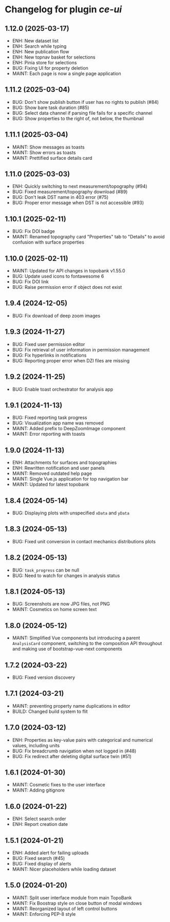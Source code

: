 # Changelog for plugin *ce-ui*

## 1.12.0 (2025-03-17)

- ENH: New dataset list
- ENH: Search while typing
- ENH: New publication flow
- ENH: New topnav basket for selections
- ENH: Pinia store for selections
- BUG: Fixing UI for property deletion
- MAINT: Each page is now a single page application

## 1.11.2 (2025-03-04)

- BUG: Don't show publish button if user has no rights to publish (#84)
- BUG: Show bare task duration (#85)
- BUG: Select data channel if parsing file fails for a specific channel
- BUG: Show properties to the right of, not below, the thumbnail

## 1.11.1 (2025-03-04)

- MAINT: Show messages as toasts
- MAINT: Show errors as toasts
- MAINT: Prettified surface details card

## 1.11.0 (2025-03-03)

- ENH: Quickly switching to next measurement/topography (#94)
- BUG: Fixed measurement/topography download (#89)
- BUG: Don't leak DST name in 403 error (#75)
- BUG: Proper error message when DST is not accessible (#93)

## 1.10.1 (2025-02-11)

- BUG: Fix DOI badge
- MAINT: Renamed topography card "Properties" tab to "Details" to avoid
  confusion with surface properties

## 1.10.0 (2025-02-11)

- MAINT: Updated for API changes in topobank v1.55.0
- BUG: Update used icons to fontawesome 6
- BUG: Fix DOI link
- BUG: Raise permission error if object does not exist

## 1.9.4 (2024-12-05)

- BUG: Fix download of deep zoom images

## 1.9.3 (2024-11-27)

- BUG: Fixed user permission editor
- BUG: Fix retrieval of user information in permission management
- BUG: Fix hyperlinks in notifications
- BUG: Reporting proper error when DZI files are missing

## 1.9.2 (2024-11-25)

- BUG: Enable toast orchestrator for analysis app

## 1.9.1 (2024-11-13)

- BUG: Fixed reporting task progress
- BUG: Visualization app name was removed
- MAINT: Added prefix to DeepZoomImage component
- MAINT: Error reporting with toasts

## 1.9.0 (2024-11-13)

- ENH: Attachments for surfaces and topographies
- ENH: Rewritten notification and user panels
- MAINT: Removed outdated help page
- MAINT: Single Vue.js application for top navigation bar
- MAINT: Updated for latest topobank

## 1.8.4 (2024-05-14)

- BUG: Displaying plots with unspecified `xData` and `yData`

## 1.8.3 (2024-05-13)

- BUG: Fixed unit conversion in contact mechanics distributions plots

## 1.8.2 (2024-05-13)

- BUG: `task_progress` can be null
- BUG: Need to watch for changes in analysis status 

## 1.8.1 (2024-05-13)

- BUG: Screenshots are now JPG files, not PNG
- MAINT: Cosmetics on home screen text

## 1.8.0 (2024-05-12)

- MAINT: Simplified Vue components but introducing a parent `AnalysisCard`
  component, switching to the composition API throughout and making use of
  bootstrap-vue-next components

## 1.7.2 (2024-03-22)

- BUG: Fixed version discovery

## 1.7.1 (2024-03-21)

- MAINT: preventing property name duplications in editor
- BUILD: Changed build system to flit

## 1.7.0 (2024-03-12)

- ENH: Properties as key-value pairs with categorical and numerical values,
  including units
- BUG: Fix breadcrumb navigation when not logged in (#48)
- BUG: Fix redirect after deleting digital surface twin (#51)

## 1.6.1 (2024-01-30)

- MAINT: Cosmetic fixes to the user interface
- MAINT: Adding gitignore

## 1.6.0 (2024-01-22)

- ENH: Select search order
- ENH: Report creation date

## 1.5.1 (2024-01-21)

- ENH: Added alert for failing uploads
- BUG: Fixed search (#45)
- BUG: Fixed display of alerts
- MAINT: Nicer placeholders while loading dataset

## 1.5.0 (2024-01-20)

- MAINT: Split user interface module from main TopoBank
- MAINT: Fix Boostrap style on close button of modal windows
- MAINT: Reorganized layout of left control buttons
- MAINT: Enforcing PEP-8 style

